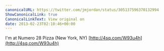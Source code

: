 ```yaml
---
canonicalURL: https://twitter.com/jmjordan/status/305137596370132994
ShowCanonicalLink: true
CanonicalLinkText: View original on
date: 2013-02-23T02:10:46+00:00
---
```

I'm at Numero 28 Pizza (New York, NY) [http://4sq.com/W93u4h](http://4sq.com/W93u4h)